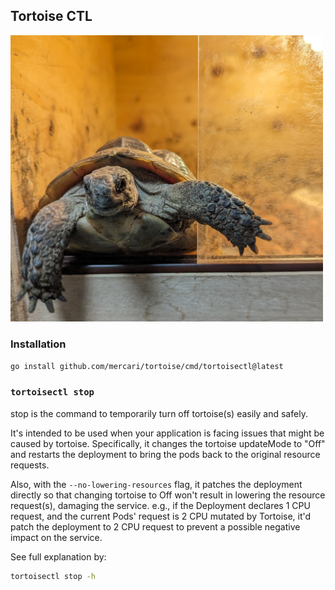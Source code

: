 ## Tortoise CTL

<img alt="Tortoise" src="images/tortoise-hello.jpg" width="500px"/>

### Installation

```sh
go install github.com/mercari/tortoise/cmd/tortoisectl@latest
```

### `tortoisectl stop`

stop is the command to temporarily turn off tortoise(s) easily and safely.

It's intended to be used when your application is facing issues that might be caused by tortoise.
Specifically, it changes the tortoise updateMode to "Off" and restarts the deployment to bring the pods back to the original resource requests.

Also, with the `--no-lowering-resources` flag, it patches the deployment directly
so that changing tortoise to Off won't result in lowering the resource request(s), damaging the service.
e.g., if the Deployment declares 1 CPU request, and the current Pods' request is 2 CPU mutated by Tortoise,
it'd patch the deployment to 2 CPU request to prevent a possible negative impact on the service. 

See full explanation by:

```sh
tortoisectl stop -h
```